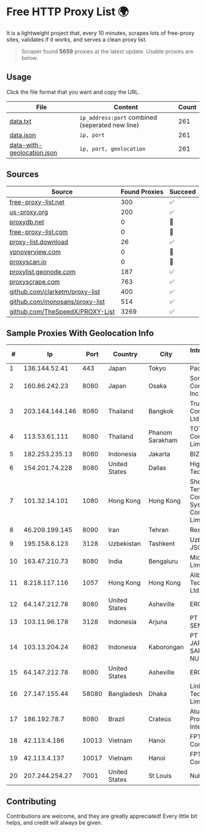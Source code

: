 
# Free HTTP Proxy List 🌍

It is a lightweight project that, every 10 minutes, scrapes lots of free-proxy sites, validates if it works, and serves a clean proxy list.


> Scraper found **5659** proxies at the latest update. Usable proxies are below.

## Usage

Click the file format that you want and copy the URL.


|File|Content|Count|
|----|-------|-----|
|[data.txt](https://raw.githubusercontent.com/themiralay/Proxy-List-World/master/data.txt)|`ip_address:port` combined (seperated new line)|261|
|[data.json](https://raw.githubusercontent.com/themiralay/Proxy-List-World/master/data.json)|`ip, port`|261|
|[data-with-geolocation.json](https://raw.githubusercontent.com/themiralay/Proxy-List-World/master/data-with-geolocation.json)|`ip, port, geolocation`|261|

## Sources

|Source|Found Proxies|Succeed|
|------|-------------|-------|
|[free-proxy-list.net](https://free-proxy-list.net)|300|✅|
|[us-proxy.org](https://www.us-proxy.org)|200|✅|
|[proxydb.net](http://proxydb.net)|0|🚫|
|[free-proxy-list.com](https://free-proxy-list.com/?page=&port=&type%5B%5D=http&type%5B%5D=https&up_time=0&search=Search)|0|🚫|
|[proxy-list.download](https://www.proxy-list.download/HTTP)|26|✅|
|[vpnoverview.com](https://vpnoverview.com/privacy/anonymous-browsing/free-proxy-servers)|0|🚫|
|[proxyscan.io](https://www.proxyscan.io)|0|🚫|
|[proxylist.geonode.com](https://proxylist.geonode.com/api/proxy-list?limit=300&page=1&sort_by=lastChecked&sort_type=desc&protocols=http,https)|187|✅|
|[proxyscrape.com](https://api.proxyscrape.com/v2/?request=displayproxies&protocol=http&timeout=10000&country=all&ssl=all&anonymity=all)|763|✅|
|[github.com/clarketm/proxy-list](https://raw.githubusercontent.com/clarketm/proxy-list/master/proxy-list-raw.txt)|400|✅|
|[github.com/monosans/proxy-list](https://raw.githubusercontent.com/monosans/proxy-list/main/proxies/http.txt)|514|✅|
|[github.com/TheSpeedX/PROXY-List](https://raw.githubusercontent.com/TheSpeedX/PROXY-List/master/http.txt)|3269|✅|


## Sample Proxies With Geolocation Info

|#|Ip|Port|Country|City|Internet Service Provider|
|-|--|----|-------|----|-------------------------|
|1|136.144.52.41|443|Japan|Tokyo|Packet Host, Inc.|
|2|160.86.242.23|8080|Japan|Osaka|Sony Network Communications Inc|
|3|203.144.144.146|8080|Thailand|Bangkok|True Internet Corporation CO. Ltd.|
|4|113.53.61.111|8080|Thailand|Phanom Sarakham|TOT Public Company Limited|
|5|182.253.235.13|8080|Indonesia|Jakarta|BIZNET|
|6|154.201.74.228|8080|United States|Dallas|High Family Technology Co|
|7|101.32.14.101|1080|Hong Kong|Hong Kong|Shenzhen Tencent Computer Systems Company Limited|
|8|46.209.199.145|8090|Iran|Tehran|Respina|
|9|195.158.8.123|3128|Uzbekistan|Tashkent|Uzbektelecom JSC|
|10|163.47.210.73|8080|India|Bengaluru|Microsense Pvt. Limited|
|11|8.218.117.116|1057|Hong Kong|Hong Kong|Alibaba (US) Technology Co., Ltd.|
|12|64.147.212.78|8080|United States|Asheville|ERC Broadband|
|13|103.11.96.178|3128|Indonesia|Arjuna|PT SKYLINE SEMESTA|
|14|103.13.204.24|8082|Indonesia|Kaborongan|PT JARINGANKU SARANA NUSANTARA|
|15|64.147.212.78|8080|United States|Asheville|ERC Broadband|
|16|27.147.155.44|58080|Bangladesh|Dhaka|Link3 Technologies Limited|
|17|186.192.78.7|8080|Brazil|Crateús|AtualNet Provedor de Internet Ltda|
|18|42.113.4.186|10013|Vietnam|Hanoi|FPT Telecom Company|
|19|42.113.4.137|10017|Vietnam|Hanoi|FPT Telecom Company|
|20|207.244.254.27|7001|United States|St Louis|Nubes, LLC|



## Contributing

Contributions are welcome, and they are greatly appreciated! Every
little bit helps, and credit will always be given.


